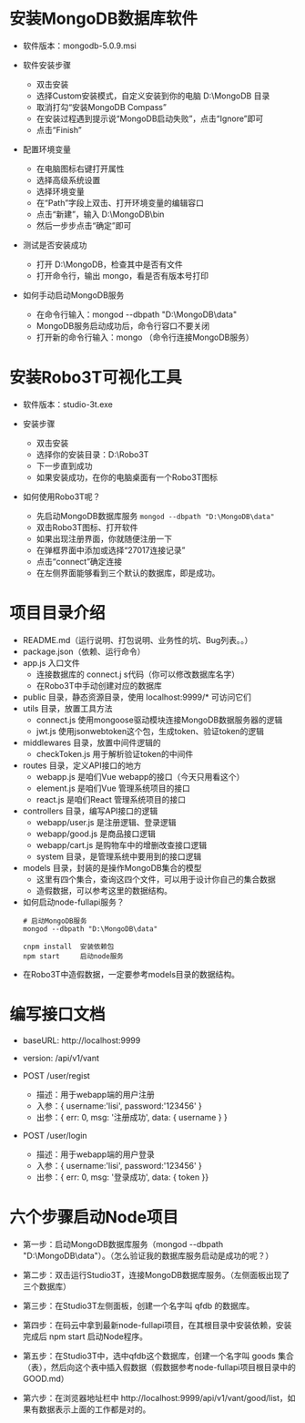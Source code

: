 # 安装MongoDB数据库软件

- 软件版本：mongodb-5.0.9.msi

- 软件安装步骤
  - 双击安装
  - 选择Custom安装模式，自定义安装到你的电脑 D:\MongoDB 目录
  - 取消打勾“安装MongoDB Compass”
  - 在安装过程遇到提示说“MongoDB启动失败”，点击“Ignore”即可
  - 点击“Finish”

- 配置环境变量
  - 在电脑图标右键打开属性
  - 选择高级系统设置
  - 选择环境变量
  - 在“Path”字段上双击、打开环境变量的编辑容口
  - 点击“新建”，输入 D:\MongoDB\bin
  - 然后一步步点击“确定”即可

- 测试是否安装成功
  - 打开 D:\MongoDB，检查其中是否有文件
  - 打开命令行，输出 mongo，看是否有版本号打印

- 如何手动启动MongoDB服务
  - 在命令行输入：mongod --dbpath "D:\MongoDB\data"
  - MongoDB服务启动成功后，命令行容口不要关闭
  - 打开新的命令行输入：mongo （命令行连接MongoDB服务）

# 安装Robo3T可视化工具

- 软件版本：studio-3t.exe

- 安装步骤
  - 双击安装
  - 选择你的安装目录：D:\Robo3T
  - 下一步直到成功
  - 如果安装成功，在你的电脑桌面有一个Robo3T图标

- 如何使用Robo3T呢？
  - 先启动MongoDB数据库服务 `mongod --dbpath "D:\MongoDB\data"`
  - 双击Robo3T图标、打开软件
  - 如果出现注册界面，你就随便注册一下
  - 在弹框界面中添加或选择“27017连接记录”
  - 点击“connect”确定连接
  - 在左侧界面能够看到三个默认的数据库，即是成功。

# 项目目录介绍

- README.md（运行说明、打包说明、业务性的坑、Bug列表。。）
- package.json（依赖、运行命令）
- app.js 入口文件
  - 连接数据库的 connect.j s代码（你可以修改数据库名字）
  - 在Robo3T中手动创建对应的数据库
- public 目录，静态资源目录，使用 localhost:9999/* 可访问它们
- utils 目录，放置工具方法
  - connect.js 使用mongoose驱动模块连接MongoDB数据服务器的逻辑
  - jwt.js 使用jsonwebtoken这个包，生成token、验证token的逻辑
- middlewares 目录，放置中间件逻辑的
  - checkToken.js 用于解析验证token的中间件
- routes 目录，定义API接口的地方
  - webapp.js 是咱们Vue webapp的接口（今天只用看这个）
  - element.js 是咱们Vue 管理系统项目的接口
  - react.js 是咱们React 管理系统项目的接口
- controllers 目录，编写API接口的逻辑
  - webapp/user.js 是注册逻辑、登录逻辑
  - webapp/good.js 是商品接口逻辑
  - webapp/cart.js 是购物车中的增删改查接口逻辑
  - system 目录，是管理系统中要用到的接口逻辑
- models 目录，封装的是操作MongoDB集合的模型
  - 这里有四个集合，查询这四个文件，可以用于设计你自己的集合数据
  - 造假数据，可以参考这里的数据结构。
- 如何启动node-fullapi服务？
  ```
  # 启动MongoDB服务
  mongod --dbpath "D:\MongoDB\data"   
  ```
  ```
  cnpm install  安装依赖包
  npm start     启动node服务
  ```
- 在Robo3T中造假数据，一定要参考models目录的数据结构。

# 编写接口文档

- baseURL: http://localhost:9999
- version: /api/v1/vant

- POST /user/regist
  - 描述：用于webapp端的用户注册
  - 入参：{ username:'lisi', password:'123456' }
  - 出参：{ err: 0, msg: '注册成功', data: { username } }

- POST /user/login
  - 描述：用于webapp端的用户登录
  - 入参：{ username:'lisi', password:'123456' }
  - 出参：{ err: 0, msg: '登录成功', data: { token }}


# 六个步骤启动Node项目

- 第一步：启动MongoDB数据库服务（mongod --dbpath "D:\MongoDB\data"）。（怎么验证我的数据库服务启动是成功的呢？）

- 第二步：双击运行Studio3T，连接MongoDB数据库服务。（左侧面板出现了三个数据库）

- 第三步：在Studio3T左侧面板，创建一个名字叫 qfdb 的数据库。

- 第四步：在码云中拿到最新node-fullapi项目，在其根目录中安装依赖，安装完成后 npm start 启动Node程序。

- 第五步：在Studio3T中，选中qfdb这个数据库，创建一个名字叫 goods 集合（表），然后向这个表中插入假数据（假数据参考node-fullapi项目根目录中的 GOOD.md）

- 第六步：在浏览器地址栏中 http://localhost:9999/api/v1/vant/good/list，如果有数据表示上面的工作都是对的。